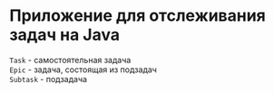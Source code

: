 # Приложение для отслеживания задач на Java
`Task` - самостоятельная задача  
`Epic` - задача, состоящая из подзадач  
`Subtask` - подзадача  
